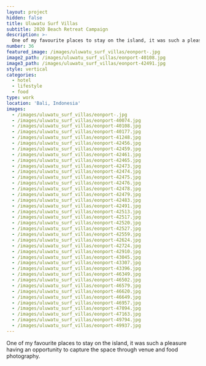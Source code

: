 ```yaml
---
layout: project
hidden: false
title: Uluwatu Surf Villas
subtitle: 2020 Beach Retreat Campaign
description: >-
  One of my favourite places to stay on the island, it was such a pleasure having an opportunity to capture the space through venue and food photography.
number: 36
featured_image: /images/uluwatu_surf_villas/eonport-.jpg
image2_path: /images/uluwatu_surf_villas/eonport-40108.jpg
image3_path: /images/uluwatu_surf_villas/eonport-42491.jpg
style: vertical
categories:
  - hotel
  - lifestyle
  - food
type: work
location: 'Bali, Indonesia'
images:
  - /images/uluwatu_surf_villas/eonport-.jpg
  - /images/uluwatu_surf_villas/eonport-40074.jpg
  - /images/uluwatu_surf_villas/eonport-40108.jpg
  - /images/uluwatu_surf_villas/eonport-40177.jpg
  - /images/uluwatu_surf_villas/eonport-41248.jpg
  - /images/uluwatu_surf_villas/eonport-42456.jpg
  - /images/uluwatu_surf_villas/eonport-42459.jpg
  - /images/uluwatu_surf_villas/eonport-42461.jpg
  - /images/uluwatu_surf_villas/eonport-42465.jpg
  - /images/uluwatu_surf_villas/eonport-42473.jpg
  - /images/uluwatu_surf_villas/eonport-42474.jpg
  - /images/uluwatu_surf_villas/eonport-42475.jpg
  - /images/uluwatu_surf_villas/eonport-42476.jpg
  - /images/uluwatu_surf_villas/eonport-42478.jpg
  - /images/uluwatu_surf_villas/eonport-42479.jpg
  - /images/uluwatu_surf_villas/eonport-42483.jpg
  - /images/uluwatu_surf_villas/eonport-42491.jpg
  - /images/uluwatu_surf_villas/eonport-42513.jpg
  - /images/uluwatu_surf_villas/eonport-42517.jpg
  - /images/uluwatu_surf_villas/eonport-42520.jpg
  - /images/uluwatu_surf_villas/eonport-42527.jpg
  - /images/uluwatu_surf_villas/eonport-42559.jpg
  - /images/uluwatu_surf_villas/eonport-42624.jpg
  - /images/uluwatu_surf_villas/eonport-42724.jpg
  - /images/uluwatu_surf_villas/eonport-42910.jpg
  - /images/uluwatu_surf_villas/eonport-43045.jpg
  - /images/uluwatu_surf_villas/eonport-43307.jpg
  - /images/uluwatu_surf_villas/eonport-43396.jpg
  - /images/uluwatu_surf_villas/eonport-46349.jpg
  - /images/uluwatu_surf_villas/eonport-46502.jpg
  - /images/uluwatu_surf_villas/eonport-46579.jpg
  - /images/uluwatu_surf_villas/eonport-46620.jpg
  - /images/uluwatu_surf_villas/eonport-46649.jpg
  - /images/uluwatu_surf_villas/eonport-46957.jpg
  - /images/uluwatu_surf_villas/eonport-47094.jpg
  - /images/uluwatu_surf_villas/eonport-47163.jpg
  - /images/uluwatu_surf_villas/eonport-49794.jpg
  - /images/uluwatu_surf_villas/eonport-49937.jpg
---
```


One of my favourite places to stay on the island, it was such a pleasure having an opportunity to capture the space through venue and food photography.
